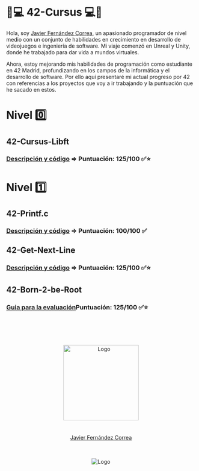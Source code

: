 # 📖💻 42-Cursus 💻📖
Hola, soy <a href="https://github.com/H0ll0wB01">Javier Fernández Correa</a>,  un apasionado programador de nivel medio con un conjunto de habilidades en crecimiento en desarrollo de videojuegos e ingeniería de software. Mi viaje comenzó en Unreal y Unity, donde he trabajado para dar vida a mundos virtuales. 

Ahora, estoy mejorando mis habilidades de programación como estudiante en 42 Madrid, profundizando en los campos de la informática y el desarrollo de software. Por ello aquí presentaré mi actual progreso por 42 con referencias a los proyectos que voy a ir trabajando y la puntuación que he sacado en estos.

# Nivel 0️⃣

## 42-Cursus-Libft
### [Descripción y código](https://github.com/H0ll0wB01/42-Cursus-Libft) => Puntuación: 125/100 ✅⭐

# Nivel 1️⃣

## 42-Printf.c
### [Descripción y código](https://github.com/H0ll0wB01/42-Cursus-Prinf) => Puntuación: 100/100 ✅

## 42-Get-Next-Line
### [Descripción y código](https://github.com/H0ll0wB01/42-Get-Next-Line) => Puntuación: 125/100 ✅⭐

## 42-Born-2-be-Root
### [Guia para la evaluación](https://github.com/H0ll0wB01/42-Born-2-be-Root/tree/main)Puntuación: 125/100 ✅⭐

  <br/>
  <br/>
  <br/>

</div>

<br/>
<div align="center">
  <img src="https://avatars.githubusercontent.com/u/102600920?v=4" alt="Logo" width="200"/>
  <br/>
  <br/>
  <div style="margin: 20px 0 30px;">
  <a href="https://github.com/H0ll0wB01">Javier Fernández Correa</a>
  </div>
</div>
  <br/>
<div align="center">
  <img src="https://encrypted-tbn0.gstatic.com/images?q=tbn:ANd9GcTVInHuUPtp3uiEuvF0aYAkFBUzpnr65b2CDA&s" alt="Logo"/>
</div>
<br/>
</div>
